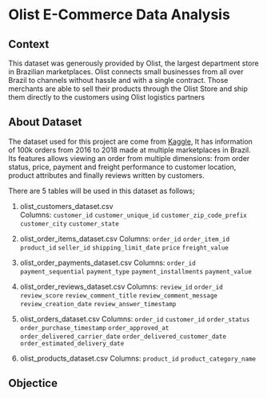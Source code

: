 # Olist E-Commerce Data Analysis



## Context
This dataset was generously provided by Olist, the largest department store in Brazilian marketplaces. Olist connects small businesses from all over Brazil to channels without hassle and with a single contract. Those merchants are able to sell their products through the Olist Store and ship them directly to the customers using Olist logistics partners


## About Dataset
The dataset used for this project are come from [Kaggle](https://www.kaggle.com/datasets/olistbr/brazilian-ecommerce), It has information of 100k orders from 2016 to 2018 made at multiple marketplaces in Brazil. Its features allows viewing an order from multiple dimensions: from order status, price, payment and freight performance to customer location, product attributes and finally reviews written by customers.

There are 5 tables will be used in this dataset as follows;

1. olist_customers_dataset.csv  
Columns:  `customer_id`  `customer_unique_id`  `customer_zip_code_prefix`  `customer_city`  `customer_state`

2. olist_order_items_dataset.csv
Columns:  `order_id`  `order_item_id`  `product_id`  `seller_id`  `shipping_limit_date`  `price`  `freight_value`

4. olist_order_payments_dataset.csv
Columns:  `order_id`  `payment_sequential`  `payment_type`  `payment_installments`  `payment_value`

6. olist_order_reviews_dataset.csv
Columns:  `review_id`  `order_id`  `review_score`  `review_comment_title`  `review_comment_message`  `review_creation_date`  `review_answer_timestamp`

8. olist_orders_dataset.csv
Columns:  `order_id`  `customer_id`  `order_status`  `order_purchase_timestamp`  `order_approved_at`  `order_delivered_carrier_date`  `order_delivered_customer_date`  `order_estimated_delivery_date`

10. olist_products_dataset.csv
Columns:  `product_id`  `product_category_name`


## Objectice

